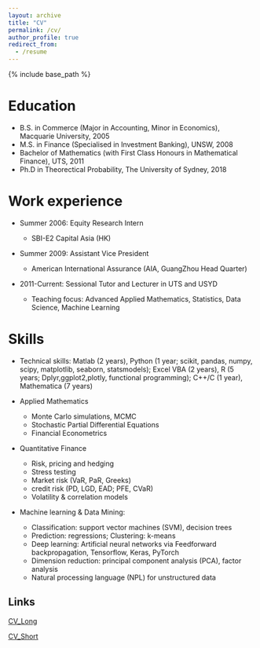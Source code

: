 ```yaml
---
layout: archive
title: "CV"
permalink: /cv/
author_profile: true
redirect_from:
  - /resume
---
```


{% include base_path %}

Education
======
* B.S. in Commerce (Major in Accounting, Minor in Economics), Macquarie University, 2005
* M.S. in Finance (Specialised in Investment Banking), UNSW, 2008
* Bachelor of Mathematics (with First Class Honours in Mathematical Finance), UTS, 2011
* Ph.D in Theorectical Probability, The University of Sydney, 2018 

Work experience
======
* Summer 2006: Equity Research Intern
  * SBI-E2 Capital Asia (HK)

* Summer 2009: Assistant Vice President
  * American International Assurance (AIA, GuangZhou Head Quarter)

* 2011-Current: Sessional Tutor and Lecturer in UTS and USYD
  * Teaching focus: Advanced Applied Mathematics, Statistics, Data Science, Machine Learning
  
Skills
======
* Technical skills: Matlab (2 years), Python (1 year; scikit, pandas, numpy, scipy, matplotlib, seaborn, statsmodels); Excel VBA (2 years), R (5 years; Dplyr,ggplot2,plotly, functional programming); C++/C (1 year), Mathematica (7 years) 

* Applied Mathematics
  * Monte Carlo simulations, MCMC
  * Stochastic Partial Differential Equations
  * Financial Econometrics

* Quantitative Finance
  * Risk, pricing and hedging
  * Stress testing
  * Market risk (VaR, PaR, Greeks) 
  * credit risk (PD, LGD, EAD; PFE, CVaR)
  * Volatility & correlation models
  
* Machine learning & Data Mining:
  * Classification: support vector machines (SVM), decision trees       
  * Prediction: regressions; Clustering: k-means
  * Deep learning: Artificial neural networks via Feedforward backpropagation, Tensorflow, Keras, PyTorch
  * Dimension reduction: principal component analysis (PCA), factor analysis
  * Natural processing language (NPL) for unstructured data
  
Links
-----

[CV_Long](https://github.com/leannejdong/leannejdong.github.io/blob/master/files/LeanneJD.pdf)

[CV_Short](https://github.com/leannejdong/leannejdong.github.io/blob/master/files/LeanneCV_2019_word.pdf)
